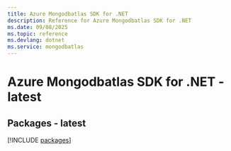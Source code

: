 ```yaml
---
title: Azure Mongodbatlas SDK for .NET
description: Reference for Azure Mongodbatlas SDK for .NET
ms.date: 09/08/2025
ms.topic: reference
ms.devlang: dotnet
ms.service: mongodbatlas
---
```

# Azure Mongodbatlas SDK for .NET - latest
## Packages - latest
[!INCLUDE [packages](mongodbatlas-index.md)]